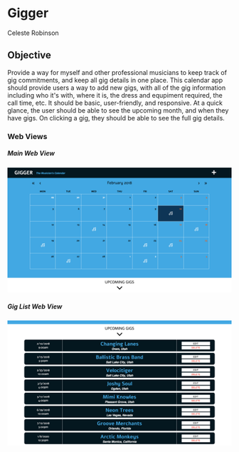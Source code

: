 # Gigger

Celeste Robinson

## Objective

Provide a way for myself and other professional musicians to keep track of gig commitments, and keep all gig details in one place. This calendar app should provide users a way to add new gigs, with all of the gig information including who it's with, where it is, the dress and equpiment required, the call time, etc. It should be basic, user-friendly, and responsive. At a quick glance, the user should be able to see the upcoming month, and when they have gigs. On clicking a gig, they should be able to see the full gig details.

### Web Views

##### Main Web View
![main-web](screenshots/main-web.png)

##### Gig List Web View
![gig-list](screenshots/upcoming-web.png)